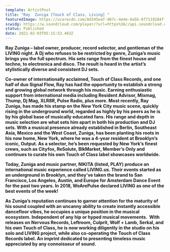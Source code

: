 ```yaml
---
template: ArtistPost
title: "Ray  Zuniga [Touch of Class, Living] "
featuredImage: https://ucarecdn.com/8d345eaf-967c-4ede-8a5b-0f7119284ffd/-/crop/1200x1310/0,364/-/preview/
scwidg: https://w.soundcloud.com/player/?url=https%3A//api.soundcloud.com/tracks/181248200&color=%23ff5500&auto_play=false&hide_related=false&show_comments=true&show_user=true&show_reposts=false&show_teaser=true&visual=true
status: Published
date: 2021-02-03T05:15:53.483Z
---
```

**Ray Zuniga – label owner, producer, record selector, and gentleman of the LIVING night. A Dj who refuses to be restricted by genre, Zuniga’s music brings you the full spectrum. His sets range from the finest house and techno, to electronica and disco. The result is heard in the artist’s stylistically diverse and consistent DJ sets.**  

**Co-owner of internationally acclaimed, Touch of Class Records, and one half of duo Signal Flow, Ray has had the opportunity to establish a strong and growing global network through his music. Earning enthusiastic support from international media including Resident Advisor, Mixmag, Thump, Dj Mag, XLR8R, Pulse Radio, plus more. Most recently, Ray Zuniga, has made his stamp on the New York City music scene, quickly rising in the underground world, regarded as highly by his peers as he is by his global base of musically educated fans. His range and depth in music selection are what sets him apart in both his production and DJ sets. With a musical presence already established in Berlin, Southeast Asia, Mexico and the West Coast, Zuniga, has been planting his roots in his now home, New York, where he was a 4-year resident at Brooklyn’s iconic, Output. As a selector, he’s been requested by New York’s finest crews, such as Cityfox, ReSolute, BlkMarket, Member’s Only and continues to curate his own Touch of Class label showcases worldwide.**  

**Today, Zuniga and music partner, NIKITA (listed, PLAY) produce an international music experience called LIVING.us. Their events started as an underground in Brooklyn, and they’ve taken the brand to San Francisco, Los Angeles, Austin, and Europe for Amsterdam Dance Event for the past two years. In 2018, WeArePulse declared LIVING as one of the best events of the week!**  

**As Zuniga’s reputation continues to garner attention for the maturity of his sound coupled with an uncanny ability to create instantly accessible dancefloor vibes, he occupies a unique position in the musical ecosystem. Independent of any hip or hyped musical movements.  With releases on Nervous Records, Leftroom, Culprit, Wolf + Lamb, Serkal, and his own Touch of Class, he is now working diligently in the studio on his solo and LIVING project, while also co-operating the Touch of Class Records label. An imprint dedicated to presenting timeless music appreciated by any connoisseur of sound.**